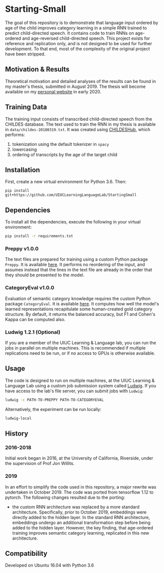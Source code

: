 # Starting-Small

The goal of this repository is to demonstrate that language input ordered by age of the child improves category learning in a simple RNN trained to predict child-directed speech.
It contains code to train RNNs on age-ordered and age-reversed child-directed speech.
This project exists for reference and replication only, and is not designed to be used for further development.
To that end, most of the complexity of the original project have been stripped.  

## Motivation & Results

Theoretical motivation and detailed analyses of the results can be found in my master's thesis, submitted in August 2019.
The thesis will become available on my [personal website](http://philhhuebner.com) in early 2020.

## Training Data

The training input consists of transcribed child-directed speech from the CHILDES database.
The text used to train the RNN in my thesis is available in `data/childes-20180319.txt`. 
It was created using [CHILDESHub](https://github.com/phueb/CHILDESHub), which performs:

1) tokenization using the default tokenizer in `spacy`
2) lowercasing
3) ordering of transcripts by the age of the target child

## Installation

First, create a new virtual environment for Python 3.6. Then:

```
pip install git+https://github.com/UIUCLearningLanguageLab/StartingSmall
```

## Dependencies

To install all the dependencies, execute the following in your virtual environment: 

```bash
pip install -r requirements.txt
```

### Preppy v1.0.0

The text files are prepared for training using a custom Python package `Preppy`.
It is available [here](https://github.com/phueb/Preppy).
It performs no reordering of the input, and assumes instead that the lines in the text file are already in the order that they should be presented to the model.

### CategoryEval v1.0.0

Evaluation of semantic category knowledge requires the custom Python package `CategoryEval`.
It is available [here](https://github.com/phueb/CategoryEval).
It computes how well the model's learned representations recapitulate some human-created gold category structure.
By default, it returns the balanced accuracy, but F1 and Cohen's Kappa can be computed also.

### Ludwig 1.2.1 (Optional)

If you are a member of the UIUC Learning & Language lab, you can run the jobs in parallel on multiple machines.
This is recommended if multiple replications need to be run, or if no access to GPUs is otherwise available.

## Usage

The code is designed to run on multiple machines, at the UIUC Learning & Language Lab using a custom job submission system called [Ludwig](https://github.com/phueb/Ludwig).
If you have access to the lab's file server, you can submit jobs with `Ludwig`:

```bash
ludwig -c PATH-TO-PREPPY PATH-TO-CATEGORYEVAL
```

Alternatively, the experiment can be run locally:

```bash
ludwig-local
```

## History

### 2016-2018
Initial work began in 2016, at the University of California, Riverside, under the supervision of Prof Jon Willits.

### 2019
In an effort to simplify the code used in this repository, a major rewrite was undertaken in October 2019.
The code was ported from tensorflow 1.12 to pytorch.
The following changes resulted due to the porting:
* the custom RNN architecture was replaced by a more standard architecture. 
Specifically, prior to October 2019, embeddings were directly added to the hidden layer.
In the standard RNN architecture, embeddings undergo an additional transformation step before being added to the hidden layer.
However, the key finding, that age-ordered training improves semantic category learning, replicated in this new architecture.

## Compatibility

Developed on Ubuntu 16.04 with Python 3.6
